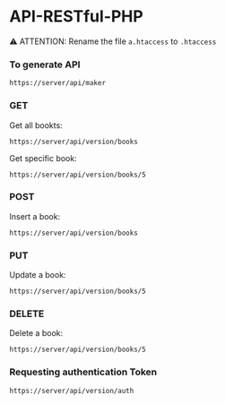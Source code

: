 # API-RESTful-PHP
:warning: ATTENTION: Rename the file `a.htaccess` to `.htaccess`

### To generate API
```
https://server/api/maker
```

### GET
Get all bookts: 
```
https://server/api/version/books
```
Get specific book: 
```
https://server/api/version/books/5
```

### POST
Insert a book: 
```
https://server/api/version/books
```

### PUT
Update a book: 
```
https://server/api/version/books/5
```

### DELETE
Delete a book: 
```
https://server/api/version/books/5
```

### Requesting authentication Token
```
https://server/api/version/auth
```
